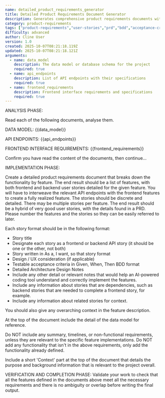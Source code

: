 ```yaml
---
name: detailed_product_requirements_generator
title: Detailed Product Requirements Document Generator
description: Generates comprehensive product requirements documents with frontend and backend user stories from data models, API endpoints, and interface requirements. Creates well-structured features with acceptance criteria in BDD format, architecture notes, and dependency mapping.
category: product-requirements
tags: ["product-requirements","user-stories","prd","bdd","acceptance-criteria","feature-planning"]
difficulty: advanced
author: Cline User
version: 1.0
created: 2025-10-07T08:21:18.119Z
updated: 2025-10-07T08:21:18.121Z
arguments:
  - name: data_model
    description: The data model or database schema for the project
    required: true
  - name: api_endpoints
    description: List of API endpoints with their specifications
    required: true
  - name: frontend_requirements
    description: Frontend interface requirements and specifications
    required: true
---
```


ANALYSIS PHASE:

Read each of the following documents, analyse them.

DATA MODEL:
{{data_model}}

API ENDPOINTS:
{{api_endpoints}}

FRONTEND INTERFACE REQUIREMENTS:
{{frontend_requirements}}

Confirm you have read the content of the documents, then continue...

IMPLEMENTATION PHASE:

Create a detailed product requirements document that breaks down the functionality by feature.  The end result should be a list of features, with both frontend and backend user stories detailed for the given feature. You will have to interweave the relevant API endpoints with the frontend features to create a fully realized feature.  The stories should be discrete and detailed.  There may be multiple stories per feature.  The end result should be a hybrid of very good user stories, with the details found in a PRD.  Please number the features and the stories so they can be easily referred to later.

Each story format should be in the following format:
- Story title
- Designate each story as a frontend or backend API story (it should be one or the other, not both)
- Story written in As a, I want, so that story format
- Design / UX consideration (if applicable)
- Testable acceptance criteria in Given, When, Then BDD format
- Detailed Architecture Design Notes
- Include any other detail or relevant notes that would help an AI-powered coding tool understand and correctly implement the features.
- Include any information about stories that are dependencies, such as backend stories that are needed to complete a frontend story, for example.
- Include any information about related stories for context.

You should also give any overarching context in the feature description.

At the top of the document include the detail of the data model for reference.

Do NOT include any summary, timelines, or non-functional requirements, unless they are relevant to the specific feature implementations.
Do NOT add any functionality that isn't in the above requirements, only add the functionality already defined.

Include a short 'Context' part at the top of the document that details the purpose and background information that is relevant to the project overall.

VERIFICATION AND COMPLETION PHASE:
Validate your work to check that all the features defined in the documents above meet all the necessary requirements and there is no ambiguity or overlap before writing the final output.